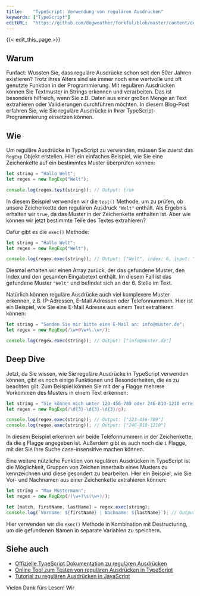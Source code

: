 ```yaml
---
title:    "TypeScript: Verwendung von regulären Ausdrücken"
keywords: ["TypeScript"]
editURL:  "https://github.com/dogweather/forkful/blob/master/content/de/typescript/using-regular-expressions.md"
---
```


{{< edit_this_page >}}

## Warum

Funfact: Wussten Sie, dass reguläre Ausdrücke schon seit den 50er Jahren existieren? Trotz ihres Alters sind sie immer noch eine wertvolle und oft genutzte Funktion in der Programmierung. Mit regulären Ausdrücken können Sie Textmuster in Strings erkennen und verarbeiten. Das ist besonders hilfreich, wenn Sie z.B. Daten aus einer großen Menge an Text extrahieren oder Validierungen durchführen möchten. In diesem Blog-Post erfahren Sie, wie Sie reguläre Ausdrücke in Ihrer TypeScript-Programmierung einsetzen können.

## Wie

Um reguläre Ausdrücke in TypeScript zu verwenden, müssen Sie zuerst das `RegExp` Objekt erstellen. Hier ein einfaches Beispiel, wie Sie eine Zeichenkette auf ein bestimmtes Muster überprüfen können:

```TypeScript
let string = "Hallo Welt";
let regex = new RegExp("Welt");

console.log(regex.test(string)); // Output: true
```

In diesem Beispiel verwenden wir die `test()` Methode, um zu prüfen, ob unsere Zeichenkette den regulären Ausdruck `"Welt"` enthält. Als Ergebnis erhalten wir `true`, da das Muster in der Zeichenkette enthalten ist. Aber wie können wir jetzt bestimmte Teile des Textes extrahieren?

Dafür gibt es die `exec()` Methode:

```TypeScript
let string = "Hallo Welt";
let regex = new RegExp("Welt");

console.log(regex.exec(string)); // Output: ["Welt", index: 6, input: "Hallo Welt"]
```

Diesmal erhalten wir einen Array zurück, der das gefundene Muster, den Index und den gesamten Eingabetext enthält. Im diesem Fall ist das gefundene Muster `"Welt"` und befindet sich an der 6. Stelle im Text.

Natürlich können reguläre Ausdrücke auch viel komplexere Muster erkennen, z.B. IP-Adressen, E-Mail Adressen oder Telefonnummern. Hier ist ein Beispiel, wie Sie eine E-Mail Adresse aus einem Text extrahieren können:

```TypeScript
let string = "Senden Sie mir bitte eine E-Mail an: info@muster.de";
let regex = new RegExp(/\w+@\w+\.\w+/);

console.log(regex.exec(string)); // Output: ["info@muster.de"]
```

## Deep Dive

Jetzt, da Sie wissen, wie Sie reguläre Ausdrücke in TypeScript verwenden können, gibt es noch einige Funktionen und Besonderheiten, die es zu beachten gilt. Zum Beispiel können Sie mit der `g` Flagge mehrere Vorkommen des Musters in einem Text erkennen:

```TypeScript
let string = "Sie können mich unter 123-456-789 oder 246-810-1210 erreichen.";
let regex = new RegExp(/\d{3}-\d{3}-\d{3}/g);

console.log(regex.exec(string)); // Output: ["123-456-789"]
console.log(regex.exec(string)); // Output: ["246-810-1210"]
```
In diesem Beispiel erkennen wir beide Telefonnummern in der Zeichenkette, da die `g` Flagge angegeben ist. Außerdem gibt es auch noch die `i` Flagge, mit der Sie Ihre Suche case-insensitive machen können.

Eine weitere nützliche Funktion von regulären Ausdrücken in TypeScript ist die Möglichkeit, Gruppen von Zeichen innerhalb eines Musters zu kennzeichnen und diese gesondert zu bearbeiten. Hier ein Beispiel, wie Sie Vor- und Nachnamen aus einer Zeichenkette extrahieren können:

```TypeScript
let string = "Max Mustermann";
let regex = new RegExp(/(\w+)\s(\w+)/);

let [match, firstName, lastName] = regex.exec(string);
console.log(`Vorname: ${firstName} | Nachname: ${lastName}`); // Output: Vorname: Max | Nachname: Mustermann
```

Hier verwenden wir die `exec()` Methode in Kombination mit Destructuring, um die gefundenen Namen in separate Variablen zu speichern.

## Siehe auch

- [Offizielle TypeScript Dokumentation zu regulären Ausdrücken](https://www.typescriptlang.org/docs/handbook/regular-expressions.html)
- [Online Tool zum Testen von regulären Ausdrücken in TypeScript](https://regex101.com/)
- [Tutorial zu regulären Ausdrücken in JavaScript](https://developer.mozilla.org/en-US/docs/Web/JavaScript/Guide/Regular_Expressions)

Vielen Dank fürs Lesen! Wir